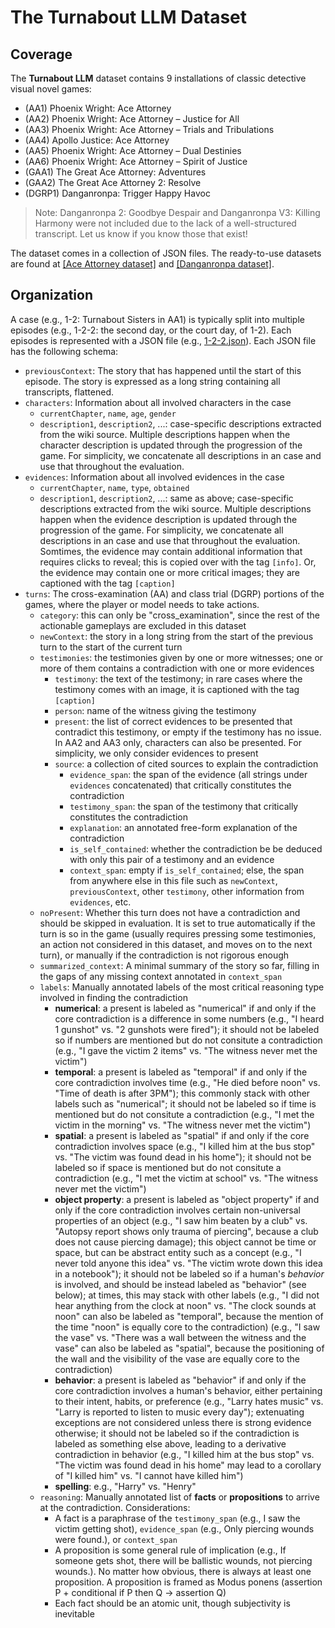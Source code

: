 # The Turnabout LLM Dataset

## Coverage

The **Turnabout LLM** dataset contains 9 installations of classic detective visual novel games:
- (AA1) Phoenix Wright: Ace Attorney 
- (AA2) Phoenix Wright: Ace Attorney – Justice for All 
- (AA3) Phoenix Wright: Ace Attorney – Trials and Tribulations
- (AA4) Apollo Justice: Ace Attorney
- (AA5) Phoenix Wright: Ace Attorney – Dual Destinies
- (AA6) Phoenix Wright: Ace Attorney – Spirit of Justice
- (GAA1) The Great Ace Attorney: Adventures
- (GAA2) The Great Ace Attorney 2: Resolve
- (DGRP1) Danganronpa: Trigger Happy Havoc
> Note: Danganronpa 2: Goodbye Despair and Danganronpa V3: Killing Harmony were not included due to the lack of a well-structured transcript. Let us know if you know those that exist!

The dataset comes in a collection of JSON files. The ready-to-use datasets are found at [[Ace Attorney dataset]](aceattorney_data/final/) and [[Danganronpa dataset]](danganronpa_data/final/).

## Organization

A case (e.g., 1-2: Turnabout Sisters in AA1) is typically split into multiple episodes (e.g., 1-2-2: the second day, or the court day, of 1-2). Each episodes is represented with a JSON file (e.g., [1-2-2.json](aceattorney_data/final/1-2-2_Turnabout_Sisters.json)). Each JSON file has the following schema:
- `previousContext`: The story that has happened until the start of this episode. The story is expressed as a long string containing all transcripts, flattened.
- `characters`: Information about all involved characters in the case
    - `currentChapter`, `name`, `age`, `gender`
    - `description1`, `description2`, ...: case-specific descriptions extracted from the wiki source. Multiple descriptions happen when the character description is updated through the progression of the game. For simplicity, we concatenate all descriptions in an case and use that throughout the evaluation.
- `evidences`: Information about all involved evidences in the case
    - `currentChapter`, `name`, `type`, `obtained`
    - `description1`, `description2`, ...: same as above; case-specific descriptions extracted from the wiki source. Multiple descriptions happen when the evidence description is updated through the progression of the game. For simplicity, we concatenate all descriptions in an case and use that throughout the evaluation. Somtimes, the evidence may contain additional information that requires clicks to reveal; this is copied over with the tag `[info]`. Or, the evidence may contain one or more critical images; they are captioned with the tag  `[caption]`
- `turns`: The cross-examination (AA) and class trial (DGRP) portions of the games, where the player or model needs to take actions.
    - `category`: this can only be "cross_examination", since the rest of the actionable gameplays are excluded in this dataset
    - `newContext`: the story in a long string from the start of the previous turn to the start of the current turn
    - `testimonies`: the testimonies given by one or more witnesses; one or more of them contains a contradiction with one or more evidences
        - `testimony`: the text of the testimony; in rare cases where the testimony comes with an image, it is captioned with the tag `[caption]`
        - `person`: name of the witness giving the testimony
        - `present`: the list of correct evidences to be presented that contradict this testimony, or empty if the testimony has no issue. In AA2 and AA3 only, characters can also be presented. For simplicity, we only consider evidences to present
        - `source`: a collection of cited sources to explain the contradiction
            - `evidence_span`: the span of the evidence (all strings under `evidences` concatenated) that critically constitutes the contradiction
            - `testimony_span`: the span of the testimony that critically constitutes the contradiction
            - `explanation`: an annotated free-form explanation of the contradiction
            - `is_self_contained`: whether the contradiction be be deduced with only this pair of a testimony and an evidence
            - `context_span`: empty if `is_self_contained`; else, the span from anywhere else in this file such as `newContext`, `previousContext`, other `testimony`, other information from `evidences`, etc.
    - `noPresent`: Whether this turn does not have a contradiction and should be skipped in evaluation. It is set to true automatically if the turn is so in the game (usually requires pressing some testimonies, an action not considered in this dataset, and moves on to the next turn), or manually if the contradiction is not rigorous enough
    - `summarized_context`: A minimal summary of the story so far, filling in the gaps of any missing context annotated in `context_span`
    - `labels`: Manually annotated labels of the most critical reasoning type involved in finding the contradiction
        - **numerical**: a present is labeled as "numerical" if and only if the core contradiction is a difference in some numbers (e.g., "I heard 1 gunshot" vs. "2 gunshots were fired"); it should not be labeled so if numbers are mentioned but do not consitute a contradiction (e.g., "I gave the victim 2 items" vs. "The witness never met the victim")
        - **temporal**: a present is labeled as "temporal" if and only if the core contradiction involves time (e.g., "He died before noon" vs. "Time of death is after 3PM"); this commonly stack with other labels such as "numerical"; it should not be labeled so if time is mentioned but do not consitute a contradiction (e.g., "I met the victim in the morning" vs. "The witness never met the victim")
        - **spatial**: a present is labeled as "spatial" if and only if the core contradiction involves space (e.g., "I killed him at the bus stop" vs. "The victim was found dead in his home"); it should not be labeled so if space is mentioned but do not consitute a contradiction (e.g., "I met the victim at school" vs. "The witness never met the victim")
        - **object property**: a present is labeled as "object property" if and only if the core contradiction involves certain non-universal properties of an object (e.g., "I saw him beaten by a club" vs. "Autopsy report shows only trauma of piercing", because a club does not cause piercing damage); this object cannot be time or space, but can be abstract entity such as a concept (e.g., "I never told anyone this idea" vs. "The victim wrote down this idea in a notebook"); it should not be labeled so if a human's *behavior* is involved, and should be instead labeled as "behavior" (see below); at times, this may stack with other labels (e.g., "I did not hear anything from the clock at noon" vs. "The clock sounds at noon" can also be labeled as "temporal", because the mention of the time "noon" is equally core to the contradiction) (e.g., "I saw the vase" vs. "There was a wall between the witness and the vase" can also be labeled as "spatial", because the positioning of the wall and the visibility of the vase are equally core to the contradiction)
        - **behavior**: a present is labeled as "behavior" if and only if the core contradiction involves a human's behavior, either pertaining to their intent, habits, or preference (e.g., "Larry hates music" vs. "Larry is reported to listen to music every day"); extenuating exceptions are not considered unless there is strong evidence otherwise; it should not be labeled so if the contradiction is labeled as something else above, leading to a derivative contradiction in behavior (e.g., "I killed him at the bus stop" vs. "The victim was found dead in his home" may lead to a corollary of "I killed him" vs. "I cannot have killed him")
        - **spelling**: e.g., "Harry" vs. "Henry"
    - `reasoning`: Manually annotated list of **facts** or **propositions** to arrive at the contradiction. Considerations:
        - A fact is a paraphrase of the `testimony_span` (e.g., I saw the victim getting shot), `evidence_span` (e.g., Only piercing wounds were found.), or `context_span`
        - A proposition is some general rule of implication (e.g., If someone gets shot, there will be ballistic wounds, not piercing wounds.). No matter how obvious, there is always at least one proposition. A proposition is framed as Modus ponens (assertion P + conditional if P then Q → assertion Q)
        - Each fact should be an atomic unit, though subjectivity is inevitable